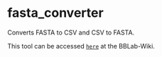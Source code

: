 # fasta_converter

Converts FASTA to CSV and CSV to FASTA.

This tool can be accessed [`here`] at the BBLab-Wiki.

[`here`]: https://hivresearchtools.bccfe.ca/django/tools/fasta_converter/
